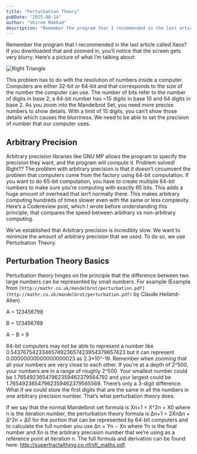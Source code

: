 ```yaml
---
title: "Perturbation Theory"
pubDate: "2025-08-14"
author: "Shirom Makkad"
description: "Remember the program that I recommended in the last article called Xaos? If you downloaded that and zoomed in, you’ll notice that the screen gets very blurry. Here’s a picture of what I’m talking about: This problem has to do with the resolution of numbers inside a computer. Computers are either 32-bit or 64-bit and that corresponds to the size of the number the computer can use. The number of bits refer to the number of digits in base 2; a 64-bit number has ~15 digits in base 10 and 64 digits in base 2. As you zoom into the Mandelbrot Set, you need more precise numbers to show details. With a limit of 15 digits, you can’t show those details which causes the blurriness. We need to be able …"
---
```


Remember the program that I recommended in the last article called Xaos? If you downloaded that and zoomed in, you’ll notice that the screen gets very blurry. Here’s a picture of what I’m talking about:

![Right Triangle](/images/jhygr.png)

This problem has to do with the resolution of numbers inside a computer. Computers are either 32-bit or 64-bit and that corresponds to the size of the number the computer can use. The number of bits refer to the number of digits in base 2; a 64-bit number has ~15 digits in base 10 and 64 digits in base 2. As you zoom into the Mandelbrot Set, you need more precise numbers to show details. With a limit of 15 digits, you can’t show those details which causes the blurriness. We need to be able to set the precision of number that our computer uses.

## Arbitrary Precision

Arbitrary precision libraries like GNU MP allows the program to specify the precision they want, and the program will compute it. Problem solved! Right?? The problem with arbitrary precision is that it doesn’t circumvent the problem that computers come from the factory using 64-bit computation. If you want to do 65-bit computation, you have to create multiple 64-bit numbers to make sure you’re computing with exactly 65 bits. This adds a huge amount of overhead that isn’t normally there. This makes arbitrary computing hundreds of times slower even with the same or less complexity. Here’s a Codereview post, which I wrote before understanding this principle, that compares the speed between arbitrary vs non-arbitrary computing.

We’ve established that Arbitrary precision is incredibly slow. We want to minimize the amount of arbitrary precision that we used. To do so, we use Perturbation Theory.

## Perturbation Theory Basics

Perturbation theory hinges on the principle that the difference between two large numbers can be represented by small numbers. For example (Example from `[http://mathr.co.uk/mandelbrot/perturbation.pdf](http://mathr.co.uk/mandelbrot/perturbation.pdf)` by Claude Heiland-Allen)

A = 123456798

B = 123456789

A − B = 9

64-bit computers may not be able to represent a number like 0.5437675423346574923657423954379657423 but it can represent 0.00000000000000000023 as 2.3\*10^-19. Remember when zooming that all your numbers are very close to each other. If you’re at a depth of 2^500, your numbers are in a range of roughly 2^500. Your smallest number could be 1.76549236547962359462379564792 and your largest could be 1.76549236547962359462379565569. There’s only a 3-digit difference. What if we could store the first digits that are the same in all the numbers in one arbitrary precision number. That’s what perturbation theory does.

If we say that the normal Mandelbrot set formula is Xn+1 = X^2n + X0 where n is the iteration number, the perturbation theory formula is ∆n+1 = 2Xn∆n + ∆^2n + ∆0 for the portion that can be represented by 64-bit computers and to calculate the full number you use ∆n = Yn − Xn where Yn is the final number and Xn is the arbitrary precision number that we’re using as a reference point at iteration n. The full formula and derivation can be found here: http://superfractalthing.co.nf/sft_maths.pdf.
